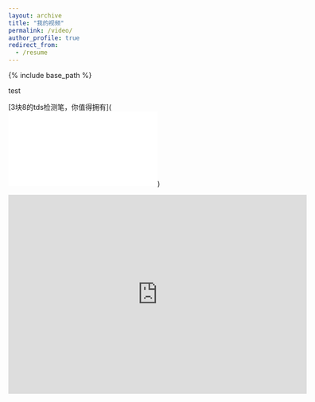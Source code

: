 ```yaml
---
layout: archive
title: "我的视频"
permalink: /video/
author_profile: true
redirect_from:
  - /resume
---
```


{% include base_path %}

test


[3块8的tds检测笔，你值得拥有](<iframe src="//player.bilibili.com/player.html?isOutside=true&aid=114203801165176&bvid=BV1mgXnY3EKo&cid=29000862469&p=1" scrolling="no" border="0" frameborder="no" framespacing="0" allowfullscreen="true"></iframe>)


<iframe src="https://player.bilibili.com/player.html?bvid=your-video-id" width="600" height="400" frameborder="0" scrolling="no" allowfullscreen="true"></iframe>


